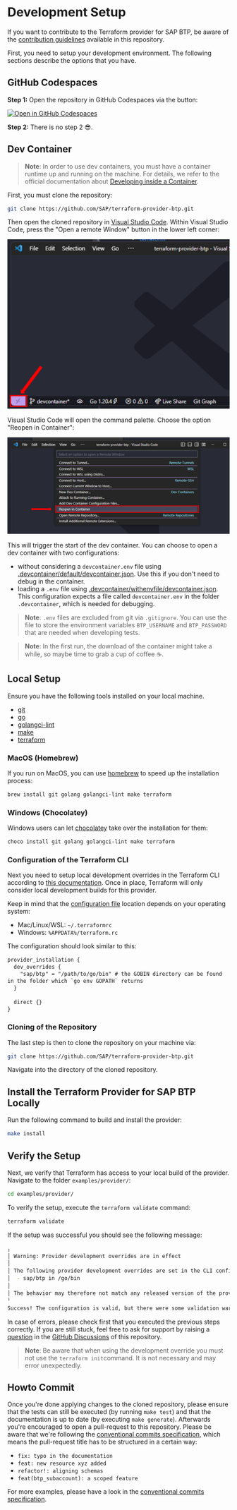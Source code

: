 # Development Setup

If you want to contribute to the Terraform provider for SAP BTP, be aware of the [contribution guidelines](CONTRIBUTING.md) available in this repository.

First, you need to setup your development environment. The following sections describe the options that you have.

## GitHub Codespaces

**Step 1:** Open the repository in GitHub Codespaces via the button:

[![Open in GitHub Codespaces](https://github.com/codespaces/badge.svg)](https://github.com/codespaces/new?hide_repo_select=true&ref=main&repo=618531988)

**Step 2:** There is no step 2 😎.

## Dev Container

> **Note**: In order to use dev containers, you must have a container runtime up and running on the machine. For details, we refer to the official documentation about [Developing inside a Container](https://code.visualstudio.com/docs/devcontainers/containers).

First, you must clone the repository:

```bash
git clone https://github.com/SAP/terraform-provider-btp.git
```

Then open the cloned repository in [Visual Studio Code](https://code.visualstudio.com/). Within Visual Studio Code, press the "Open a remote Window" button in the lower left corner:

![screenshot of Visual Studio Code - Open a Remote Window](assets/VSCode_Show_Open_Remote_Window.png)

 Visual Studio Code will open the command palette. Choose the option "Reopen in Container":

![screenshot of Visual Studio Code - Open a Remote Window](assets/VSCode_Command_Palette_Reopen.png)

This will trigger the start of the dev container. You can choose to open a dev container with two configurations:

* without considering a `devcontainer.env` file using [.devcontainer/default/devcontainer.json](.devcontainer/default/devcontainer.json). Use this if you don't need to debug in the container.
* loading a `.env` file using [.devcontainer/withenvfile/devcontainer.json](.devcontainer/withenvfile/devcontainer.json). This configuration expects a file called `devcontainer.env` in the folder `.devcontainer`, which is needed for debugging.

> **Note**: `.env` files are excluded from git via `.gitignore`. You can use the file to store the environment variables `BTP_USERNAME` and `BTP_PASSWORD` that are needed when developing tests.

> **Note**: In the first run, the download of the container might take a while, so maybe time to grab a cup of coffee ☕.

## Local Setup

Ensure you have the following tools installed on your local machine.

* [git](https://git-scm.com/)
* [go](https://go.dev/)
* [golangci-lint](https://github.com/golangci/golangci-lint)
* [make](https://www.gnu.org/software/make/)
* [terraform](https://www.terraform.io/)

### MacOS (Homebrew)

If you run on MacOS, you can use [homebrew](https://brew.sh/) to speed up the installation process:

```bash
brew install git golang golangci-lint make terraform
```

### Windows (Chocolatey)

Windows users can let [chocolatey](https://chocolatey.org/) take over the installation for them:

```bash
choco install git golang golangci-lint make terraform
```

### Configuration of the Terraform CLI

Next you need to setup local development overrides in the Terraform CLI according to [this documentation](https://developer.hashicorp.com/terraform/plugin/debugging#terraform-cli-development-overrides). Once in place, Terraform will only consider local development builds for this provider.

Keep in mind that the [configuration file](https://developer.hashicorp.com/terraform/cli/config/config-file) location depends on your operating system:

* Mac/Linux/WSL: `~/.terraformrc`
* Windows: `%APPDATA%/terraform.rc`

The configuration should look similar to this:

```hcl
provider_installation {
  dev_overrides {
    "sap/btp" = "/path/to/go/bin" # the GOBIN directory can be found in the folder which `go env GOPATH` returns
  }

  direct {}
}
```

### Cloning of the Repository

The last step is then to clone the repository on your machine via:

```bash
git clone https://github.com/SAP/terraform-provider-btp.git
```

Navigate into the directory of the cloned repository.

## Install the Terraform Provider for SAP BTP Locally

Run the following command to build and install the provider:

```bash
make install
```

## Verify the Setup

Next, we verify that Terraform has access to your local build of the provider. Navigate to the folder `examples/provider/`:

```bash
cd examples/provider/
```

To verify the setup, execute the `terraform validate` command:

```bash
terraform validate
```

If the setup was successful you should see the following message:

```bash
╷
│ Warning: Provider development overrides are in effect
│ 
│ The following provider development overrides are set in the CLI configuration:
│  - sap/btp in /go/bin
│ 
│ The behavior may therefore not match any released version of the provider and applying changes may cause the state to become incompatible with published releases.
╵
Success! The configuration is valid, but there were some validation warnings as shown above.
```

In case of errors, please check first that you executed the previous steps correctly. If you are still stuck, feel free to ask for support by raising a [question](https://github.com/SAP/terraform-provider-btp/discussions/categories/q-a) in the [GitHub Discussions](https://github.com/SAP/terraform-provider-btp/discussions/categories/q-a) of this repository.

> **Note**: Be aware that when using the development override you must not use the `terraform init`command. It is not necessary and may error unexpectedly.

## Howto Commit

Once you're done applying changes to the cloned repository, please ensure that the tests can still be executed (by running `make test`) and that the documentation is up to date (by executing `make generate`). Afterwards you're encouraged to open a pull-request to this repository. Please be aware that we're following the [conventional commits specification](https://www.conventionalcommits.org/en/v1.0.0/), which means the pull-request title has to be structured in a certain way:

* `fix: typo in the documentation`
* `feat: new resource xyz added`
* `refactor!: aligning schemas`
* `feat(btp_subaccount): a scoped feature`

For more examples, please have a look in the [conventional commits specification](https://www.conventionalcommits.org/en/v1.0.0/).
